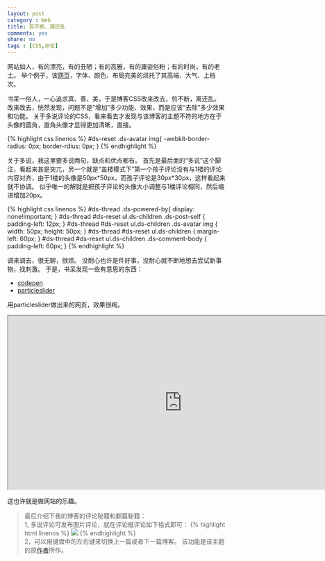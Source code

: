 ```yaml
---
layout: post 
category : Web
title: 剪不断、理还乱
comments: yes
share: no
tags : [CSS,评论]
---
```


网站如人，有的漂亮，有的丑陋；有的高雅，有的庸姿俗粉；有的时尚，有的老土。
举个例子，该[网页](http://aquaraile.fr/en/)，字体、颜色、布局完美的烘托了其高端、大气、上档次。

书呆一俗人，一心追求真、善、美，于是博客CSS改来改去，剪不断，离还乱。
改来改去，恍然发现，问题不是“增加”多少功能、效果，而是应该“去除”多少效果和功能。
关于多说评论的CSS，看来看去才发现与该博客的主题不符的地方在于头像的圆角，直角头像才显得更加清晰，直接。

{% highlight css linenos %}
#ds-reset .ds-avatar img{
	-webkit-border-radius: 0px;
	border-rdius: 0px;
}
{% endhighlight %}

关于多说，我这里要多说两句，缺点和优点都有。
首先是最后面的“多说”这个脚注，看起来甚是突兀，另一个就是“盖楼模式下”第一个孩子评论没有与1楼的评论内容对齐，由于1楼的头像是50px\*50px，而孩子评论是30px\*30px，这样看起来就不协调。
似乎唯一的解就是把孩子评论的头像大小调整与1楼评论相同，然后缩进增加20px。

{% highlight css linenos %}
#ds-thread .ds-powered-by{
display: none!important;
}
#ds-thread #ds-reset ul.ds-children .ds-post-self {
padding-left: 12px;
}
#ds-thread #ds-reset ul.ds-children .ds-avatar img {
width: 50px;
height: 50px;
}
#ds-thread #ds-reset ul.ds-children {
margin-left: 60px;
}
#ds-thread #ds-reset ul.ds-children .ds-comment-body {
padding-left: 60px;
}
{% endhighlight %}

调来调去，很无聊，很烦。
没耐心也许是件好事，没耐心就不断地想去尝试新事物，找刺激。
于是，书呆发现一些有意思的东西：

- [codepen](http://codepen.io)
- [particleslider](http://particleslider.com)

用particleslider做出来的网页，效果很绚。
<iframe src="http://codepen.io/EsambinoHsieh/full/ELGev" width="800" height="400">
</iframe>

这也许就是做网站的乐趣。

>最后介绍下我的博客的评论秘籍和翻篇秘籍：  
>1, 多说评论可发布图片评论，就在评论框评论如下格式即可：
>{% highlight html linenos %}
><img src="图片路径"/>
>{% endhighlight %}  
>2，可以用键盘中的左右键来切换上一篇或者下一篇博客。
>该功能是该主题的原[作者](http://yihui.name)所作。
